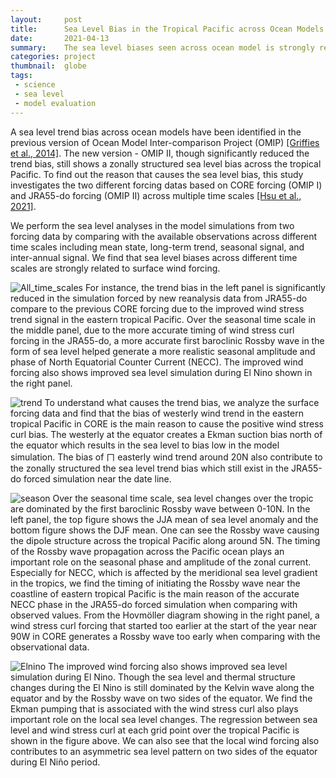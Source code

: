 ```yaml
---
layout:     post
title:      Sea Level Bias in the Tropical Pacific across Ocean Models
date:       2021-04-13
summary:    The sea level biases seen across ocean model is strongly related to the wind forcing at the surface.
categories: project
thumbnail:  globe
tags:
 - science
 - sea level
 - model evaluation
---
```


A sea level trend bias across ocean models have been identified in the previous version of Ocean Model Inter-comparison Project (OMIP) [[Griffies et al., 2014]](http://www.sciencedirect.com/science/article/pii/S1463500314000407). The new version - OMIP II, though significantly reduced the trend bias, still shows a zonally structured sea level bias across the tropical Pacific. To find out the reason that causes the sea level bias, this study investigates the two different forcing datas based on CORE forcing (OMIP I) and JRA55-do forcing (OMIP II) across multiple time scales [[Hsu et al., 2021]](https://gmd.copernicus.org/preprints/gmd-2020-374/).

We perform the sea level analyses in the model simulations from two forcing data by comparing with the available observations across different time scales including mean state, long-term trend, seasonal signal, and inter-annual signal.
We find that sea level biases across different time scales are strongly related to surface wind forcing.

![All_time_scales](https://chiaweh2.github.io/figures/Sea_level_bias_post/Slide1.png)
For instance, the trend bias in the left panel is significantly reduced in the simulation forced by new reanalysis data from JRA55-do compare to the previous CORE forcing due to the improved wind stress trend signal in the eastern tropical Pacific.
Over the seasonal time scale in the middle panel, due to the more accurate timing of wind stress curl forcing in the JRA55-do, a more accurate first baroclinic Rossby wave in the form of sea level helped generate a more realistic seasonal amplitude and phase of North Equatorial Counter Current (NECC).
The improved wind forcing also shows improved sea level simulation during El Nino shown in the right panel.

![trend](https://chiaweh2.github.io/figures/Sea_level_bias_post/Slide2.png)
To understand what causes the trend bias, we analyze the surface forcing data and find that the bias of westerly wind trend in the eastern tropical Pacific in CORE is the main reason to cause the positive wind stress curl bias.
The westerly at the equator creates a Ekman suction bias north of the equator which results in the sea level to bias low in the model simulation.
The bias of ㄇ easterly wind trend around 20N also contribute to the zonally structured the sea level trend bias which still exist in the JRA55-do forced simulation near the date line.

![season](https://chiaweh2.github.io/figures/Sea_level_bias_post/Slide3.png)
Over the seasonal time scale, sea level changes over the tropic are dominated by the first baroclinic Rossby wave between 0-10N.
In the left panel, the top figure shows the JJA mean of sea level anomaly and the bottom figure shows the DJF mean.
One can see the Rossby wave causing the dipole structure across the tropical Pacific along around 5N.
The timing of the Rossby wave propagation across the Pacific ocean plays an important role on the seasonal phase and amplitude of the zonal current.
Especially for NECC, which is affected by the meridional sea level gradient in the tropics, we find the timing of initiating the Rossby wave near the coastline of eastern tropical Pacific is the main reason of the accurate NECC phase in the JRA55-do forced simulation when comparing with observed values.
From the Hovmöller diagram showing in the right panel, a wind stress curl forcing that started too earlier at the start of the year near 90W in CORE generates a Rossby wave too early when comparing with the observational data.

![Elnino](https://chiaweh2.github.io/figures/Sea_level_bias_post/Slide4.png)
The improved wind forcing also shows improved sea level simulation during El Nino.
Though the sea level and thermal structure changes during the El Nino is still dominated by the Kelvin wave along the equator and by the Rossby wave on two sides of the equator.
We find the Ekman pumping that is associated with the wind stress curl also plays important role on the local sea level changes.
The regression between sea level and wind stress curl at each grid point over the tropical Pacific is shown in the figure above.
We can also see that the local wind forcing also contributes to an asymmetric sea level pattern on two sides of the equator during El Niño period.
